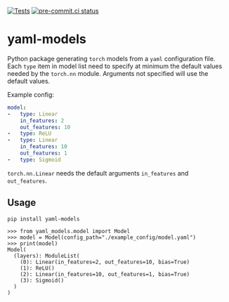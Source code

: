[![Tests](https://github.com/tomrtk/yaml-models/actions/workflows/tests.yaml/badge.svg)](https://github.com/tomrtk/yaml-models/actions/workflows/tests.yaml)
[![pre-commit.ci status](https://results.pre-commit.ci/badge/github/tomrtk/yaml-models/master.svg)](https://results.pre-commit.ci/latest/github/tomrtk/yaml-models/master)

# yaml-models

Python package generating `torch` models from a `yaml` configuration file.
Each `type` item in model list need to specify at minimum the default values
needed by the `torch.nn` module. Arguments not specified will use the default
values.

Example config:

```yaml
model:
-   type: Linear
    in_features: 2
    out_features: 10
-   type: ReLU
-   type: Linear
    in_features: 10
    out_features: 1
-   type: Sigmoid
```

`torch.nn.Linear` needs the default arguments `in_features` and `out_features`.

## Usage

```consol
pip install yaml-models
```

```pycon
>>> from yaml_models.model import Model
>>> model = Model(config_path="./example_config/model.yaml")
>>> print(model)
Model(
  (layers): ModuleList(
    (0): Linear(in_features=2, out_features=10, bias=True)
    (1): ReLU()
    (2): Linear(in_features=10, out_features=1, bias=True)
    (3): Sigmoid()
  )
)
```
